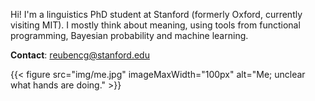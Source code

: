 Hi! I'm a linguistics PhD student at Stanford (formerly Oxford, currently visiting MIT). I mostly think about meaning, using tools from functional programming, Bayesian probability and machine learning.

**Contact**: reubencg@stanford.edu


{{< figure src="img/me.jpg" imageMaxWidth="100px" alt="Me; unclear what hands are doing."  >}}
